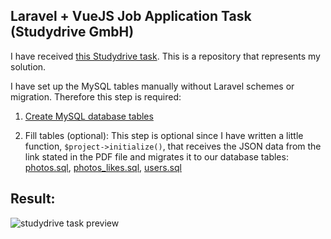 ## Laravel + VueJS Job Application Task (Studydrive GmbH)

I have received [this Studydrive task](https://github.com/AlexioVay/studydrive/blob/master/public/Task.pdf). This is a repository that represents my solution.

I have set up the MySQL tables manually without Laravel schemes or migration. Therefore this step is required:

1. [Create MySQL database tables](https://github.com/AlexioVay/studydrive/blob/master/public/createSQLTables.sql)

2. Fill tables (optional):
This step is optional since I have written a little function, `$project->initialize()`, that receives the JSON data from the link stated in the PDF file and migrates it to our database tables: [photos.sql](https://github.com/AlexioVay/studydrive/blob/master/public/studydrive_photos.sql), [photos_likes.sql](https://github.com/AlexioVay/studydrive/blob/master/public/studydrive_photos_likes.sql), [users.sql](https://github.com/AlexioVay/studydrive/blob/master/public/studydrive_users.sql)

## Result:

![studydrive task preview](https://github.com/AlexioVay/studydrive/blob/master/public/studydrive.gif)
